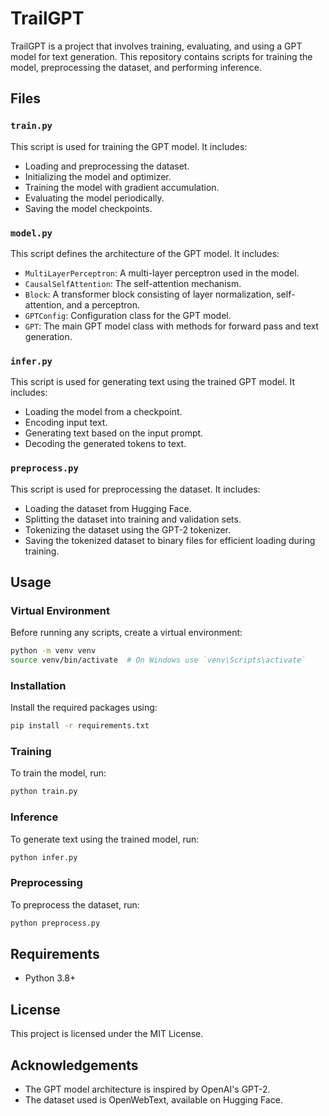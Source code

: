 # TrailGPT

TrailGPT is a project that involves training, evaluating, and using a GPT model for text generation. This repository contains scripts for training the model, preprocessing the dataset, and performing inference.

## Files

### `train.py`
This script is used for training the GPT model. It includes:
- Loading and preprocessing the dataset.
- Initializing the model and optimizer.
- Training the model with gradient accumulation.
- Evaluating the model periodically.
- Saving the model checkpoints.

### `model.py`
This script defines the architecture of the GPT model. It includes:
- `MultiLayerPerceptron`: A multi-layer perceptron used in the model.
- `CausalSelfAttention`: The self-attention mechanism.
- `Block`: A transformer block consisting of layer normalization, self-attention, and a perceptron.
- `GPTConfig`: Configuration class for the GPT model.
- `GPT`: The main GPT model class with methods for forward pass and text generation.

### `infer.py`
This script is used for generating text using the trained GPT model. It includes:
- Loading the model from a checkpoint.
- Encoding input text.
- Generating text based on the input prompt.
- Decoding the generated tokens to text.

### `preprocess.py`
This script is used for preprocessing the dataset. It includes:
- Loading the dataset from Hugging Face.
- Splitting the dataset into training and validation sets.
- Tokenizing the dataset using the GPT-2 tokenizer.
- Saving the tokenized dataset to binary files for efficient loading during training.

## Usage

### Virtual Environment
Before running any scripts, create a virtual environment:
```bash
python -m venv venv
source venv/bin/activate  # On Windows use `venv\Scripts\activate`
```

### Installation
Install the required packages using:
```bash
pip install -r requirements.txt
```

### Training
To train the model, run:
```bash
python train.py
```

### Inference
To generate text using the trained model, run:
```bash
python infer.py
```

### Preprocessing
To preprocess the dataset, run:
```bash
python preprocess.py
```

## Requirements
- Python 3.8+

## License
This project is licensed under the MIT License.

## Acknowledgements
- The GPT model architecture is inspired by OpenAI's GPT-2.
- The dataset used is OpenWebText, available on Hugging Face.
